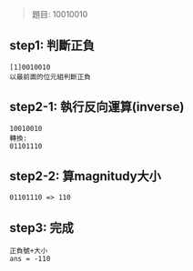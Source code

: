 > 題目: 10010010
## step1: 判斷正負
```
[1]0010010 
以最前面的位元組判斷正負
```
## step2-1: 執行反向運算(inverse)
```
10010010
轉換:
01101110 
```
## step2-2: 算magnitudy大小
```
01101110 => 110
```
## step3: 完成
```
正負號+大小
ans = -110
```
